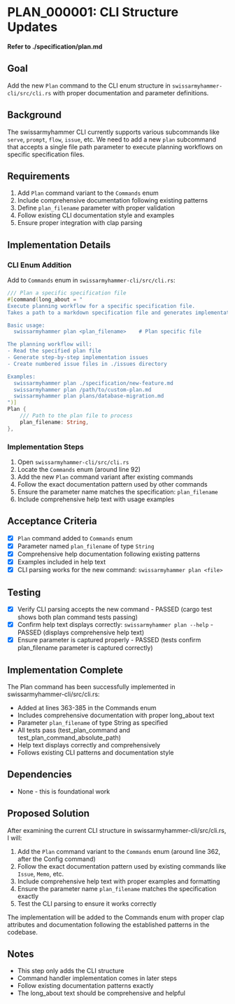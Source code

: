 # PLAN_000001: CLI Structure Updates

**Refer to ./specification/plan.md**

## Goal

Add the new `Plan` command to the CLI enum structure in `swissarmyhammer-cli/src/cli.rs` with proper documentation and parameter definitions.

## Background

The swissarmyhammer CLI currently supports various subcommands like `serve`, `prompt`, `flow`, `issue`, etc. We need to add a new `plan` subcommand that accepts a single file path parameter to execute planning workflows on specific specification files.

## Requirements

1. Add `Plan` command variant to the `Commands` enum
2. Include comprehensive documentation following existing patterns
3. Define `plan_filename` parameter with proper validation
4. Follow existing CLI documentation style and examples
5. Ensure proper integration with clap parsing

## Implementation Details

### CLI Enum Addition

Add to `Commands` enum in `swissarmyhammer-cli/src/cli.rs`:

```rust
/// Plan a specific specification file
#[command(long_about = "
Execute planning workflow for a specific specification file.
Takes a path to a markdown specification file and generates implementation steps.

Basic usage:
  swissarmyhammer plan <plan_filename>    # Plan specific file

The planning workflow will:
- Read the specified plan file
- Generate step-by-step implementation issues
- Create numbered issue files in ./issues directory

Examples:
  swissarmyhammer plan ./specification/new-feature.md
  swissarmyhammer plan /path/to/custom-plan.md
  swissarmyhammer plan plans/database-migration.md
")]
Plan {
    /// Path to the plan file to process
    plan_filename: String,
},
```

### Implementation Steps

1. Open `swissarmyhammer-cli/src/cli.rs`
2. Locate the `Commands` enum (around line 92)
3. Add the new `Plan` command variant after existing commands
4. Follow the exact documentation pattern used by other commands
5. Ensure the parameter name matches the specification: `plan_filename`
6. Include comprehensive help text with usage examples

## Acceptance Criteria

- [x] `Plan` command added to `Commands` enum
- [x] Parameter named `plan_filename` of type `String`
- [x] Comprehensive help documentation following existing patterns
- [x] Examples included in help text
- [x] CLI parsing works for the new command: `swissarmyhammer plan <file>`

## Testing

- [x] Verify CLI parsing accepts the new command - PASSED (cargo test shows both plan command tests passing)
- [x] Confirm help text displays correctly: `swissarmyhammer plan --help` - PASSED (displays comprehensive help text)
- [x] Ensure parameter is captured properly - PASSED (tests confirm plan_filename parameter is captured correctly)

## Implementation Complete

The Plan command has been successfully implemented in swissarmyhammer-cli/src/cli.rs:

- Added at lines 363-385 in the Commands enum
- Includes comprehensive documentation with proper long_about text
- Parameter `plan_filename` of type String as specified
- All tests pass (test_plan_command and test_plan_command_absolute_path)
- Help text displays correctly and comprehensively
- Follows existing CLI patterns and documentation style

## Dependencies

- None - this is foundational work

## Proposed Solution

After examining the current CLI structure in swissarmyhammer-cli/src/cli.rs, I will:

1. Add the `Plan` command variant to the `Commands` enum (around line 362, after the Config command)
2. Follow the exact documentation pattern used by existing commands like `Issue`, `Memo`, etc.
3. Include comprehensive help text with proper examples and formatting
4. Ensure the parameter name `plan_filename` matches the specification exactly
5. Test the CLI parsing to ensure it works correctly

The implementation will be added to the Commands enum with proper clap attributes and documentation following the established patterns in the codebase.

## Notes

- This step only adds the CLI structure
- Command handler implementation comes in later steps
- Follow existing documentation patterns exactly
- The long_about text should be comprehensive and helpful